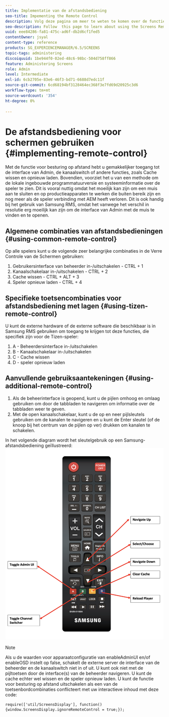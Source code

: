 ```yaml
---
title: Implementatie van de afstandsbediening
seo-title: Impementing the Remote Control
description: Volg deze pagina om meer te weten te komen over de functie voor afstandsbediening van schermen.
seo-description: Follow  this page to learn about using the Screens Remote Control Feature.
uuid: eee84286-fa81-475c-ad6f-db2d6cf1fed5
contentOwner: jsyal
content-type: reference
products: SG_EXPERIENCEMANAGER/6.5/SCREENS
topic-tags: administering
discoiquuid: 1be944f0-02ed-48c6-98bc-504d758ff866
feature: Administering Screens
role: Admin
level: Intermediate
exl-id: 6cb2705e-83e6-46f3-bd71-6688d7edc11f
source-git-commit: 6cd68194bf3128464ec368f3e7fd69d20925c3d6
workflow-type: tm+mt
source-wordcount: '354'
ht-degree: 0%

---
```


# De afstandsbediening voor schermen gebruiken  {#implementing-remote-control}

Met de functie voor besturing op afstand hebt u gemakkelijker toegang tot de interface van Admin, de kanaalswitch of andere functies, zoals Cache wissen en opnieuw laden. Bovendien, voorziet het u van een methode om de lokale ingebouwde programmatuurversie en systeeminformatie over de speler te zien. Dit is vooral nuttig omdat het moeilijk kan zijn om een muis aan te sluiten en op productieapparaten te werken die buiten bereik zijn en nog meer als de speler verbinding met AEM heeft verloren. Dit is ook handig bij het gebruik van Samsung RMS, omdat het vanwege het verschil in resolutie erg moeilijk kan zijn om de interface van Admin met de muis te vinden en te openen.

## Algemene combinaties van afstandsbedieningen {#using-common-remote-control}

Op alle spelers kunt u de volgende zeer belangrijke combinaties in de Verre Controle van de Schermen gebruiken:

1. Gebruikersinterface van beheerder in-/uitschakelen - CTRL + 1
1. Kanaalschakelaar in-/uitschakelen - CTRL + 2
1. Cache wissen - CTRL + ALT + 3
1. Speler opnieuw laden - CTRL + 4

## Specifieke toetsencombinaties voor afstandsbediening met lagen {#using-tizen-remote-control}

U kunt de externe hardware of de externe software die beschikbaar is in Samsung RMS gebruiken om toegang te krijgen tot deze functies, die specifiek zijn voor de Tizen-speler:

1. A - Beheerdersinterface in-/uitschakelen
1. B - Kanaalschakelaar in-/uitschakelen
1. C - Cache wissen
1. D - speler opnieuw laden

## Aanvullende gebruiksaantekeningen {#using-additional-remote-control}

1. Als de beheerinterface is geopend, kunt u de pijlen omhoog en omlaag gebruiken om door de tabbladen te navigeren om informatie over de tabbladen weer te geven.
1. Met de open kanaalschakelaar, kunt u de op en neer pijlsleutels gebruiken om de kanalen te navigeren en u kunt de Enter sleutel (of de knoop bij het centrum van de pijlen op ver) drukken om kanalen te schakelen.

In het volgende diagram wordt het sleutelgebruik op een Samsung-afstandsbediening geïllustreerd:
![image](assets/tizen/remote.png)

>[!NOTE]
>Als u de waarden voor apparaatconfiguratie van enableAdminUI en/of enableOSD instelt op false, schakelt de externe server de interface van de beheerder en de kanaalswitch niet in of uit. U kunt ook niet met de pijltoetsen door de interface(s) van de beheerder navigeren. U kunt de cache echter wel wissen en de speler opnieuw laden. U kunt de functie voor besturing op afstand uitschakelen als een van de toetsenbordcombinaties conflicteert met uw interactieve inhoud met deze code:

```
require(['util/ScreensDisplay'], function() {window.ScreensDisplay.ignoreRemoteControl = true;}); 
```
